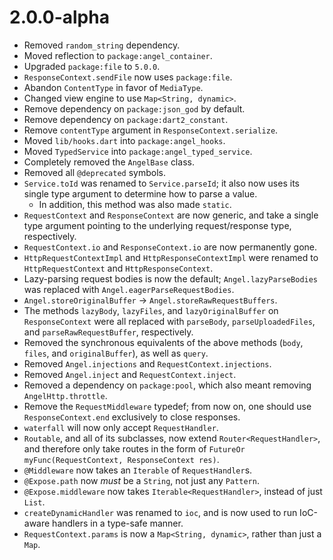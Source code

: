 # 2.0.0-alpha
* Removed `random_string` dependency.
* Moved reflection to `package:angel_container`.
* Upgraded `package:file` to `5.0.0`.
* `ResponseContext.sendFile` now uses `package:file`.
* Abandon `ContentType` in favor of `MediaType`.
* Changed view engine to use `Map<String, dynamic>`.
* Remove dependency on `package:json_god` by default.
* Remove dependency on `package:dart2_constant`.
* Remove `contentType` argument in `ResponseContext.serialize`.
* Moved `lib/hooks.dart` into `package:angel_hooks`.
* Moved `TypedService` into `package:angel_typed_service`.
* Completely removed the `AngelBase` class.
* Removed all `@deprecated` symbols.
* `Service.toId` was renamed to `Service.parseId`; it also now uses its
single type argument to determine how to parse a value.
    * In addition, this method was also made `static`.
* `RequestContext` and `ResponseContext` are now generic, and take a
single type argument pointing to the underlying request/response type,
respectively.
* `RequestContext.io` and `ResponseContext.io` are now permanently
gone.
* `HttpRequestContextImpl` and `HttpResponseContextImpl` were renamed to
`HttpRequestContext` and `HttpResponseContext`.
* Lazy-parsing request bodies is now the default; `Angel.lazyParseBodies` was replaced
with `Angel.eagerParseRequestBodies`.
* `Angel.storeOriginalBuffer` -> `Angel.storeRawRequestBuffers`.
* The methods `lazyBody`, `lazyFiles`, and `lazyOriginalBuffer` on `ResponseContext` were all
replaced with `parseBody`, `parseUploadedFiles`, and `parseRawRequestBuffer`, respectively.
* Removed the synchronous equivalents of the above methods (`body`, `files`, and `originalBuffer`),
as well as `query`.
* Removed `Angel.injections` and `RequestContext.injections`.
* Removed `Angel.inject` and `RequestContext.inject`.
* Removed a dependency on `package:pool`, which also meant removing `AngelHttp.throttle`.
* Remove the `RequestMiddleware` typedef; from now on, one should use `ResponseContext.end`
exclusively to close responses.
* `waterfall` will now only accept `RequestHandler`.
* `Routable`, and all of its subclasses, now extend `Router<RequestHandler>`, and therefore only
take routes in the form of `FutureOr myFunc(RequestContext, ResponseContext res)`.
* `@Middleware` now takes an `Iterable` of `RequestHandler`s.
* `@Expose.path` now *must* be a `String`, not just any `Pattern`.
* `@Expose.middleware` now takes `Iterable<RequestHandler>`, instead of just `List`.
* `createDynamicHandler` was renamed to `ioc`, and is now used to run IoC-aware handlers in a
type-safe manner.
* `RequestContext.params` is now a `Map<String, dynamic>`, rather than just a `Map`.